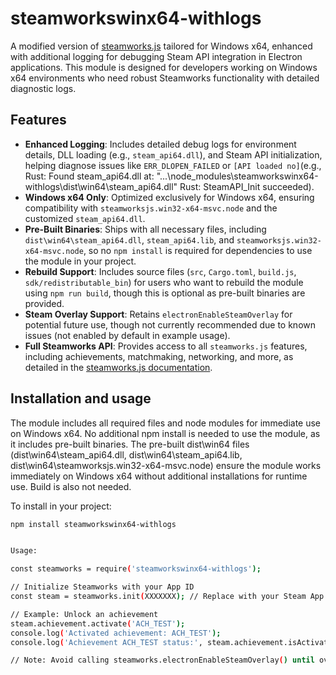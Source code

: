 # steamworkswinx64-withlogs

A modified version of [steamworks.js](https://github.com/ceifa/steamworks.js) tailored for Windows x64, enhanced with additional logging for debugging Steam API integration in Electron applications. This module is designed for developers working on Windows x64 environments who need robust Steamworks functionality with detailed diagnostic logs.

## Features 

- **Enhanced Logging**: Includes detailed debug logs for environment details, DLL loading (e.g., `steam_api64.dll`), and Steam API initialization, helping diagnose issues like `ERR_DLOPEN_FAILED` or `[API loaded no]`(e.g., Rust: Found steam_api64.dll at: "...\node_modules\steamworkswinx64-withlogs\dist\win64\steam_api64.dll"
Rust: SteamAPI_Init succeeded).
- **Windows x64 Only**: Optimized exclusively for Windows x64, ensuring compatibility with `steamworksjs.win32-x64-msvc.node` and the customized `steam_api64.dll`.
- **Pre-Built Binaries**: Ships with all necessary files, including `dist\win64\steam_api64.dll`, `steam_api64.lib`, and `steamworksjs.win32-x64-msvc.node`, so no `npm install` is required for dependencies to use the module in your project.
- **Rebuild Support**: Includes source files (`src`, `Cargo.toml`, `build.js`, `sdk/redistributable_bin`) for users who want to rebuild the module using `npm run build`, though this is optional as pre-built binaries are provided.
- **Steam Overlay Support**: Retains `electronEnableSteamOverlay` for potential future use, though not currently recommended due to known issues (not enabled by default in example usage).
- **Full Steamworks API**: Provides access to all `steamworks.js` features, including achievements, matchmaking, networking, and more, as detailed in the [steamworks.js documentation](https://github.com/ceifa/steamworks.js).

## Installation and usage

The module includes all required files and node modules for immediate use on Windows x64. No additional npm install is needed to use the module, as it includes pre-built binaries. The pre-built dist\win64 files (dist\win64\steam_api64.dll, dist\win64\steam_api64.lib, dist\win64\steamworksjs.win32-x64-msvc.node) ensure the module works immediately on Windows x64 without additional installations for runtime use. Build is also not needed. 

To install in your project:

```bash
npm install steamworkswinx64-withlogs


Usage: 

const steamworks = require('steamworkswinx64-withlogs');

// Initialize Steamworks with your App ID
const steam = steamworks.init(XXXXXXX); // Replace with your Steam App ID

// Example: Unlock an achievement
steam.achievement.activate('ACH_TEST');
console.log('Activated achievement: ACH_TEST');
console.log('Achievement ACH_TEST status:', steam.achievement.isActivated('ACH_TEST') ? 'Unlocked' : 'Locked');

// Note: Avoid calling steamworks.electronEnableSteamOverlay() until overlay issues are resolved


